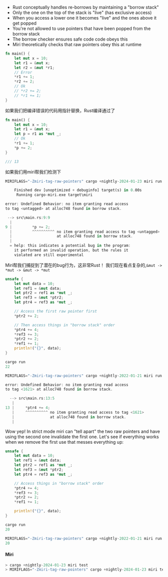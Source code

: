 - Rust conceptually handles re-borrows by maintaining a "borrow stack"
- Only the one on the top of the stack is "live" (has exclusive access)
- When you access a lower one it becomes "live" and the ones above it get popped
- You're not allowed to use pointers that have been popped from the borrow stack
- The borrow checker ensures safe code code obeys this
- Miri theoretically checks that raw pointers obey this at runtime

```rust
fn main() {
	let mut x = 10;
	let r1 = &mut x;
	let r2 = &mut *r1;
	// Error
	*r1 += 1;
	*r2 += 2;
	// Ok
	// *r2 += 2;
	// *r1 += 1;
}
```
如果我们把编译错误的代码用指针替换，Rust编译通过了
```rust
fn main() {
	let mut x = 10;
	let r1 = &mut x;
	let p = r1 as *mut _;
	// Ok
	*r1 += 1;
	*p += 2;
}

/// 13
```
如果我们用miri帮我们检测下
```rust
MIRIFLAGS="-Zmiri-tag-raw-pointers" cargo +nightly-2024-01-23 miri run

    Finished dev [unoptimized + debuginfo] target(s) in 0.00s
     Running cargo-miri.exe target\miri

error: Undefined Behavior: no item granting read access 
to tag <untagged> at alloc748 found in borrow stack.

 --> src\main.rs:9:9
  |
9 |         *p += 2;
  |         ^^^^^^^^^^ no item granting read access to tag <untagged> 
  |                    at alloc748 found in borrow stack.
  |
  = help: this indicates a potential bug in the program: 
    it performed an invalid operation, but the rules it 
    violated are still experimental
```
Miri帮我们捕捉到了潜在的bug行为，这非常Rust！
我们现在看点复杂的,`&mut -> *mut -> &mut -> *mut`

```rust
unsafe {
    let mut data = 10;
    let ref1 = &mut data;
    let ptr2 = ref1 as *mut _;
    let ref3 = &mut *ptr2;
    let ptr4 = ref3 as *mut _;

    // Access the first raw pointer first
    *ptr2 += 2;

    // Then access things in "borrow stack" order
    *ptr4 += 4;
    *ref3 += 3;
    *ptr2 += 2;
    *ref1 += 1;
    println!("{}", data);
}

cargo run
22

MIRIFLAGS="-Zmiri-tag-raw-pointers" cargo +nightly-2022-01-21 miri run

error: Undefined Behavior: no item granting read access 
to tag <1621> at alloc748 found in borrow stack.

  --> src\main.rs:13:5
   |
13 |     *ptr4 += 4;
   |     ^^^^^^^^^^ no item granting read access to tag <1621> 
   |                at alloc748 found in borrow stack.
   |

```

Wow yep! In strict mode miri can "tell apart" the two raw pointers and have using the second one invalidate the first one. Let's see if everything works when we remove the first use that messes everything up:

```rust
unsafe {
    let mut data = 10;
    let ref1 = &mut data;
    let ptr2 = ref1 as *mut _;
    let ref3 = &mut *ptr2;
    let ptr4 = ref3 as *mut _;

    // Access things in "borrow stack" order
    *ptr4 += 4;
    *ref3 += 3;
    *ptr2 += 2;
    *ref1 += 1;

    println!("{}", data);
}

cargo run
20

MIRIFLAGS="-Zmiri-tag-raw-pointers" cargo +nightly-2022-01-21 miri run
20
```

#### Miri
```rust
> cargo +nightly-2024-01-23 miri test
> MIRIFLAGS="-Zmiri-tag-raw-pointers" cargo +nightly-2024-01-23 miri test
```